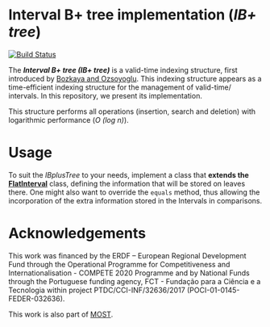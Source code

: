 # Interval B+ tree implementation (_IB+ tree_)

<!--[![BCH compliance](https://bettercodehub.com/edge/badge/EdgarACarneiro/I2Bplus-tree?branch=master&token=6eb26f12342d4d3648bf704878204af9fc8d1080)](https://bettercodehub.com/)-->
[![Build Status](https://travis-ci.com/most-inesctec/IBplus-tree.svg?token=J52cxsfW92GANe4gUJgy&branch=master)](https://travis-ci.com/most-inesctec/IBplus-tree)
<!--[![Coverage Status](https://coveralls.io/repos/github/EdgarACarneiro/I2Bplus-tree/badge.svg)](https://coveralls.io/github/EdgarACarneiro/I2Bplus-tree)-->

The ___Interval B+ tree (IB+ tree)___ is a valid-time indexing structure, first introduced by [Bozkaya and Ozsoyoglu](https://www.researchgate.net/publication/221465339_Indexing_Valid_Time_Intervals). This indexing structure appears as a time-efficient indexing structure for the management of valid-time/ intervals. In this repository, we present its implementation.

This structure performs all operations (insertion, search and deletion) with logarithmic performance (_O (log n)_).

<!--| Insertion | Range Search | Deletion |
|:-:|:-:|:-:|
| ![I var dataset a0 3](https://user-images.githubusercontent.com/22712373/59978857-d6290d80-95d8-11e9-84d7-a7ae134ef59a.png) | ![RS var dataset a0 3](https://user-images.githubusercontent.com/22712373/59978864-d6c1a400-95d8-11e9-83c1-a883d863f544.png) | ![D var dataset a0 3](https://user-images.githubusercontent.com/22712373/59978850-d4f7e080-95d8-11e9-85ab-990a2a24b113.png) |-->

<!--For an in-depth analysis of both the parameter tuning (such as the tree's order or the time-splits alpha value) and the conclusions obtained from the performance analysis of the _I2B+ tree_, check the [benchmarks folder](https://github.com/EdgarACarneiro/IBplusTree/tree/master/benchmarks).-->

# Usage

To suit the _IBplusTree_ to your needs, implement a class that __extends the [FlatInterval](src/FlatInterval.ts)__ class, defining the information that will be stored on leaves there. One might also want to override the `equals` method, thus allowing the incorporation of the extra information stored in the Intervals in comparisons.


# Acknowledgements

This work was financed by the ERDF – European Regional Development Fund through the Operational Programme for Competitiveness and Internationalisation - COMPETE 2020 Programme and by National Funds through the Portuguese funding agency, FCT - Fundação para a Ciência e a Tecnologia within project PTDC/CCI-INF/32636/2017 (POCI-01-0145-FEDER-032636).

This work is also part of [MOST](http://most.web.ua.pt).
